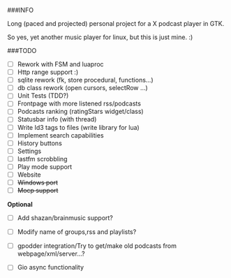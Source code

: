 ﻿

###INFO 

Long (paced and projected) personal project for a X podcast player in GTK.

So yes, yet another music player for linux, but this is just mine. :)

###TODO

- [ ] Rework with FSM and luaproc
- [ ] Http range support :)
- [ ] sqlite rework (fk, store procedural, functions...)
- [ ] db class rework (open cursors, selectRow ...)
- [ ] Unit Tests (TDD?)
- [ ] Frontpage with more listened rss/podcasts
- [ ] Podcasts ranking (ratingStars widget/class)
- [ ] Statusbar info (with thread)
- [ ] Write Id3 tags to files (write library for lua)
- [ ] Implement search capabilities
- [ ] History buttons
- [ ] Settings
- [ ] lastfm scrobbling
- [ ] Play mode support
- [ ] Website
- [ ] ~~Windows port~~
- [ ] ~~Mocp support~~

**Optional**

- [ ] Add shazan/brainmusic support?
- [ ] Modify name of groups,rss and playlists?
- [ ] gpodder integration/Try to get/make old podcasts from webpage/xml/server...?
- [ ] Gio async functionality

